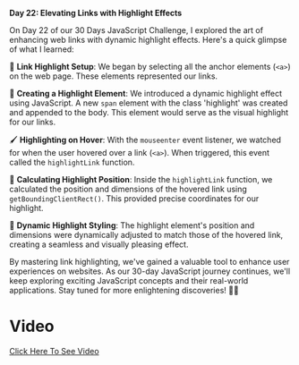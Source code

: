 **Day 22: Elevating Links with Highlight Effects**

On Day 22 of our 30 Days JavaScript Challenge, I explored the art of enhancing web links with dynamic highlight effects. Here's a quick glimpse of what I learned:

🔗 **Link Highlight Setup**: We began by selecting all the anchor elements (`<a>`) on the web page. These elements represented our links.

🎨 **Creating a Highlight Element**: We introduced a dynamic highlight effect using JavaScript. A new `span` element with the class 'highlight' was created and appended to the body. This element would serve as the visual highlight for our links.

🖌️ **Highlighting on Hover**: With the `mouseenter` event listener, we watched for when the user hovered over a link (`<a>`). When triggered, this event called the `highlightLink` function.

📐 **Calculating Highlight Position**: Inside the `highlightLink` function, we calculated the position and dimensions of the hovered link using `getBoundingClientRect()`. This provided precise coordinates for our highlight.

🎉 **Dynamic Highlight Styling**: The highlight element's position and dimensions were dynamically adjusted to match those of the hovered link, creating a seamless and visually pleasing effect.

By mastering link highlighting, we've gained a valuable tool to enhance user experiences on websites. As our 30-day JavaScript journey continues, we'll keep exploring exciting JavaScript concepts and their real-world applications. Stay tuned for more enlightening discoveries! 🚀🔗 

# Video

<a href="https://youtu.be/dwkaAhXjI1M">Click Here To See Video</a>